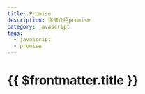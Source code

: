 ```yaml
---
title: Promise
description: 详细介绍promise
category: javascript
tags:
  - javascript
  - promise
---
```



# {{ $frontmatter.title }}

